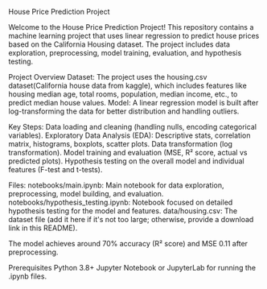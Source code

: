 House Price Prediction Project

Welcome to the House Price Prediction Project! This repository contains a machine learning project that uses linear regression to predict house prices based on the California Housing dataset. The project includes data exploration, preprocessing, model training, evaluation, and hypothesis testing.

Project Overview
Dataset: The project uses the housing.csv dataset(California house data from kaggle), which includes features like housing median age, total rooms, population, median income, etc., to predict median house values.
Model: A linear regression model is built after log-transforming the data for better distribution and handling outliers.

Key Steps:
Data loading and cleaning (handling nulls, encoding categorical variables).
Exploratory Data Analysis (EDA): Descriptive stats, correlation matrix, histograms, boxplots, scatter plots.
Data transformation (log transformation).
Model training and evaluation (MSE, R² score, actual vs predicted plots).
Hypothesis testing on the overall model and individual features (F-test and t-tests).


Files:
notebooks/main.ipynb: Main notebook for data exploration, preprocessing, model building, and evaluation.
notebooks/hypothesis_testing.ipynb: Notebook focused on detailed hypothesis testing for the model and features.
data/housing.csv: The dataset file (add it here if it's not too large; otherwise, provide a download link in this README).



The model achieves around 70% accuracy (R² score) and MSE 0.11 after preprocessing.

Prerequisites
Python 3.8+
Jupyter Notebook or JupyterLab for running the .ipynb files.
